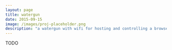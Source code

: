 ```yaml
---
layout: page
title: watergun
date: 2015-09-15
image: /images/proj-placeholder.png
description: "a watergun with wifi for hosting and controlling a browsergame"
---
```


TODO

